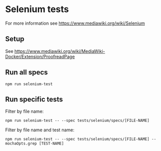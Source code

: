 # Selenium tests

For more information see https://www.mediawiki.org/wiki/Selenium

## Setup

See https://www.mediawiki.org/wiki/MediaWiki-Docker/Extension/ProofreadPage

## Run all specs

    npm run selenium-test

## Run specific tests

Filter by file name:

    npm run selenium-test -- --spec tests/selenium/specs/[FILE-NAME]

Filter by file name and test name:

    npm run selenium-test -- --spec tests/selenium/specs/[FILE-NAME] --mochaOpts.grep [TEST-NAME]